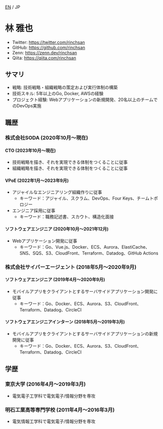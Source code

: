 [EN](README.md) / JP

# 林 雅也

- Twitter: https://twitter.com/rinchsan
- GitHub: https://github.com/rinchsan
- Zenn: https://zenn.dev/rinchsan
- Qiita: https://qiita.com/rinchsan

## サマリ

- 戦略: 技術戦略・組織戦略の策定および実行体制の構築
- 技術スキル: 5年以上のGo, Docker, AWSの経験
- プロジェクト経験: Webアプリケーションの新規開発、20名以上のチームでのDevOps実施

## 職歴

### 株式会社SODA (2020年10月〜現在)

#### CTO (2023年10月〜現在)

- 技術戦略を描き、それを実現できる体制をつくることに従事
- 組織戦略を描き、それを実現できる体制をつくることに従事

#### VPoE (2022年1月〜2023年9月)

- アジャイルなエンジニアリング組織作りに従事
  - キーワード：アジャイル、スクラム、DevOps、Four Keys、チームトポロジー
- エンジニア採用に従事
  - キーワード：職務記述書、スカウト、構造化面接

#### ソフトウェアエンジニア (2020年10月〜2021年12月)

- Webアプリケーション開発に従事
  - キーワード：Go、Vue.js、Docker、ECS、Aurora、ElastiCache、SNS、SQS、S3、CloudFront、Terraform、Datadog、GitHub Actions

### 株式会社サイバーエージェント (2018年5月〜2020年9月)

#### ソフトウェアエンジニア (2019年4月〜2020年9月)

- モバイルアプリをクライアントとするサーバサイドアプリケーション開発に従事
  - キーワード：Go、Docker、ECS、Aurora、S3、CloudFront、Terraform、Datadog、CircleCI

#### ソフトウェアエンジニアインターン (2018年5月〜2019年3月)

- モバイルアプリをクライアントとするサーバサイドアプリケーションの新規開発に従事
  - キーワード：Go、Docker、ECS、Aurora、S3、CloudFront、Terraform、Datadog、CircleCI

## 学歴

### 東京大学 (2016年4月〜2019年3月)

- 電気電子工学科で電気電子/情報分野を専攻

### 明石工業高等専門学校 (2011年4月〜2016年3月)

- 電気情報工学科で電気電子/情報分野を専攻
